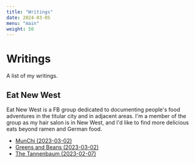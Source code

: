 ```yaml
---
title: "Writings"
date: 2024-03-05
menu: "main"
weight: 50
---
```


# Writings

A list of my writings.

## Eat New West

Eat New West is a FB group dedicated to documenting people's food adventures in the titular city and in adjacent areas. I'm a member of the group as my hair salon is in New West, and I'd like to find more delicious eats beyond ramen and German food.

* [MunChi (2023-03-02)](munchi)
* [Greens and Beans (2023-03-02)](greens_and_beans)
* [The Tannenbaum (2023-02-07)](tannenbaum)